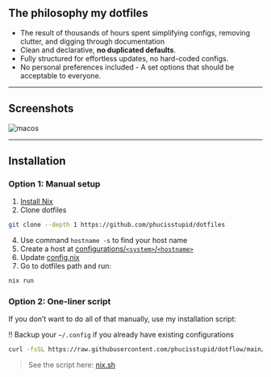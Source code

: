 ## The philosophy my dotfiles

- The result of thousands of hours spent simplifying configs, removing clutter, and digging through documentation
- Clean and declarative, **no duplicated defaults**.
- Fully structured for effortless updates, no hard-coded configs.
- No personal preferences included - A set options that should be acceptable to everyone.

---

## Screenshots

![macos](https://github.com/user-attachments/assets/8399116d-52ee-459c-babe-5082771559be)

---

## Installation

### Option 1: Manual setup

1. [Install Nix](https://github.com/DeterminateSystems/nix-installer)
2. Clone dotfiles

```bash
git clone --depth 1 https://github.com/phucisstupid/dotfiles
```

4. Use command `hostname -s` to find your host name
5. Create a host at [configurations/`<system>`/`<hostname>`](./configurations)
6. Update [config.nix](./config.nix)
7. Go to dotfiles path and run:

```bash
nix run
```

### Option 2: One-liner script

If you don’t want to do all of that manually, use my installation script:

‼️ Backup your `~/.config` if you already have existing configurations

```bash
curl -fsSL https://raw.githubusercontent.com/phucisstupid/dotflow/main/nix.sh | sh -s
```

> See the script here: [nix.sh](https://github.com/phucisstupid/dotflow/blob/main/nix.sh)
